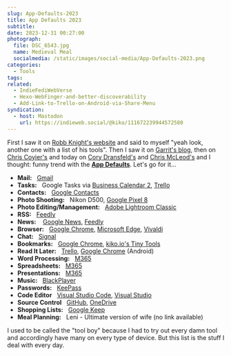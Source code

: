 ```yaml
---
slug: App-Defaults-2023
title: App Defaults 2023
subtitle:
date: 2023-12-31 00:27:00
photograph:
  file: DSC_6543.jpg
  name: Medieval Meal
  socialmedia: /static/images/social-media/App-Defaults-2023.png
categories:
  - Tools
tags:
related:
  - IndieFediWebVerse
  - Hexo-WebFinger-and-better-discoverability
  - Add-Link-to-Trello-on-Android-via-Share-Menu
syndication:
  - host: Mastodon
    url: https://indieweb.social/@kiko/111672239944572580
---
```


First I saw it on [Robb Knight's website](https://rknight.me/blog/app-defaults/) and said to myself "yeah look, another one with a list of his tools". Then I saw it on [Garrit's blog](https://garrit.xyz/posts/2023-11-07-app-defaults), then on [Chris Coyier's](https://chriscoyier.net/2023/11/25/default-apps-2023/) and today on [Cory Dransfeld's](https://coryd.dev/posts/2023/default-apps-2023/) and [Chris McLeod's](https://chrismcleod.dev/blog/default-apps-for-2023/) and I thought: funny trend with the [**App Defaults**](https://defaults.rknight.me/). Let's go for it...

<!-- more -->

- **Mail:**&nbsp;&nbsp;&nbsp;[Gmail](https://gmail.com)
- **Tasks:**&nbsp;&nbsp;&nbsp;Google Tasks via [Business Calendar 2](https://www.appgenix-software.com/), [Trello](https://trello.com)
- **Contacts:**&nbsp;&nbsp;&nbsp;[Google Contacts](https://contacts.google.com/)
- **Photo Shooting:**&nbsp;&nbsp;&nbsp;Nikon D500, [Google Pixel 8](https://store.google.com/product/pixel_8)
- **Photo Editing/Management:**&nbsp;&nbsp;&nbsp;[Adobe Lightroom Classic](https://www.adobe.com/products/photoshop-lightroom-classic.html)
- **RSS:**&nbsp;&nbsp;&nbsp;[Feedly](https://feedly.com/)
- **News:** &nbsp;&nbsp;&nbsp;[Google News](https://news.google.com/),  [Feedly](https://feedly.com/)
- **Browser:**&nbsp;&nbsp;&nbsp;[Google Chrome](https://www.google.com/intl/en/chrome/), [Microsoft Edge](https://www.microsoft.com/edge), [Vivaldi](https://vivaldi.com/)
- **Chat:**&nbsp;&nbsp;&nbsp;[Signal](https://signal.org/)
- **Bookmarks:**&nbsp;&nbsp;&nbsp;[Google Chrome](https://www.google.com/intl/en/chrome/), [kiko.io's Tiny Tools](/collections/tiny-tools/)
- **Read It Later:**&nbsp;&nbsp;&nbsp;[Trello](https://trello.com), [Google Chrome](https://www.google.com/intl/en/chrome/) (Android)
- **Word Processing:**&nbsp;&nbsp;&nbsp;[M365](https://www.microsoft.com/microsoft-365)
- **Spreadsheets:**&nbsp;&nbsp;&nbsp;[M365](https://www.microsoft.com/microsoft-365)
- **Presentations:**&nbsp;&nbsp;&nbsp;[M365](https://www.microsoft.com/microsoft-365)
- **Music:**&nbsp;&nbsp;&nbsp;[BlackPlayer](https://play.google.com/store/apps/details?id=com.musicplayer.blackplayerfree&hl=de&gl=US)
- **Passwords:**&nbsp;&nbsp;&nbsp;[KeePass](https://keepass.info/)
- **Code Editor**&nbsp;&nbsp;&nbsp;[Visual Studio Code](https://code.visualstudio.com/), [Visual Studio](https://visualstudio.microsoft.com/)
- **Source Control**&nbsp;&nbsp;&nbsp;[GitHub](https://github.com), [OneDrive](https://www.microsoft.com/en/microsoft-365/onedrive/online-cloud-storage)
- **Shopping Lists:**&nbsp;&nbsp;&nbsp;[Google Keep](https://keep.google.com/)
- **Meal Planning:**&nbsp;&nbsp;&nbsp;Leni - Ultimate version of wife (no link available)

I used to be called the "tool boy" because I had to try out every damn tool and accordingly have many on every type of device. But this list is the stuff I deal with every day.
